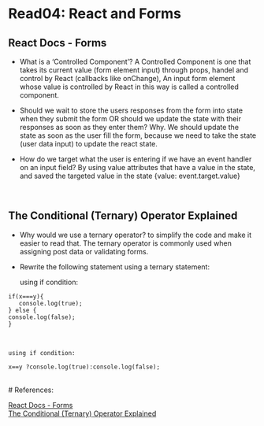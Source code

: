 # Read04: React and Forms

## React Docs - Forms

- What is a ‘Controlled Component’? A Controlled Component is one that takes its current value (form element input) through props, handel and control by React 
(callbacks like onChange),  An input form element whose value is controlled by React in this way is called a controlled component.

- Should we wait to store the users responses from the form into state when they submit the form OR should we update the state with their responses as soon as they enter them? Why.
We should update the state as soon as the user fill the form, because we need to take the state (user data input) to update the react state.


- How do we target what the user is entering if we have an event handler on an input field? By using value attributes that have a value in the state, and saved the targeted value in the state {value: event.target.value}


<br/>

## The Conditional (Ternary) Operator Explained

- Why would we use a ternary operator?
to simplify the code and make it easier to read that. The ternary operator is commonly used when assigning post data or validating forms.


- Rewrite the following statement using a ternary statement:

    using if condition:

 ````````````````````````````````````````````
 if(x===y){
    console.log(true);
} else {
 console.log(false);
}
 ````````````````````````````````````````````

<br/>

    using if condition:
    
 ````````````````````````````````````````````
 x==y ?console.log(true):console.log(false);
 ````````````````````````````````````````````

<br/>
# References: 
 
 [React Docs - Forms](https://reactjs.org/docs/forms.html) <br/>
 [The Conditional (Ternary) Operator Explained](https://codeburst.io/javascript-the-conditional-ternary-operator-explained-cac7218beeff)


